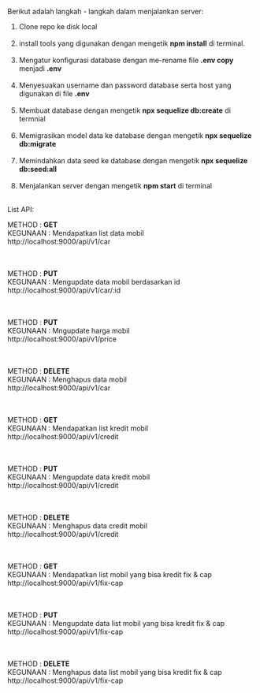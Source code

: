 Berikut adalah langkah - langkah dalam menjalankan server:

1. Clone repo ke disk local <br/><br/>
2. install tools yang digunakan dengan mengetik **npm install** di terminal. <br/><br/>
3. Mengatur konfigurasi database dengan me-rename file **.env copy** menjadi **.env** <br/><br/>
4. Menyesuakan username dan password database serta host yang digunakan di file **.env** <br/><br/>
5. Membuat database dengan mengetik **npx sequelize db:create** di termnial <br/><br/>
6. Memigrasikan model data ke database dengan mengetik **npx sequelize db:migrate** <br/><br/>
7. Memindahkan data seed ke database dengan mengetik **npx sequelize db:seed:all** <br/><br/>
8. Menjalankan server dengan mengetik **npm start** di terminal <br/><br/>

List API:

METHOD : **GET** <br/>
KEGUNAAN : Mendapatkan list data mobil <br/>
http://localhost:9000/api/v1/car <br/><br/><br/>

METHOD : **PUT** <br/>
KEGUNAAN : Mengupdate data mobil berdasarkan id <br/>
http://localhost:9000/api/v1/car/:id <br/><br/><br/>

METHOD : **PUT** <br/>
KEGUNAAN : Mngupdate harga mobil <br/>
http://localhost:9000/api/v1/price <br/><br/><br/>

METHOD : **DELETE** <br/>
KEGUNAAN : Menghapus data mobil <br/>
http://localhost:9000/api/v1/car <br/><br/><br/>

METHOD : **GET** <br/>
KEGUNAAN : Mendapatkan list kredit mobil <br/>
http://localhost:9000/api/v1/credit <br/><br/><br/>

METHOD : **PUT** <br/>
KEGUNAAN : Mengupdate data kredit mobil <br/>
http://localhost:9000/api/v1/credit <br/><br/><br/>

METHOD : **DELETE** <br/>
KEGUNAAN : Menghapus data credit mobil<br/>
http://localhost:9000/api/v1/credit <br/><br/><br/>

METHOD : **GET** <br/>
KEGUNAAN : Mendapatkan list mobil yang bisa kredit fix & cap<br/>
http://localhost:9000/api/v1/fix-cap <br/><br/><br/>

METHOD : **PUT** <br/>
KEGUNAAN : Mengupdate data list mobil yang bisa kredit fix & cap <br/>
http://localhost:9000/api/v1/fix-cap <br/><br/><br/>

METHOD : **DELETE** <br/>
KEGUNAAN : Menghapus data list mobil yang bisa kredit fix & cap<br/>
http://localhost:9000/api/v1/fix-cap <br/><br/><br/>
